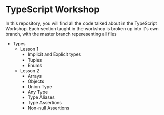 # TypeScript Workshop

In this repository, you will find all the code talked about in the TypeScript Workshop. Each section taught in the workshop is broken up into it's own branch, with the master branch reperesenting all files

- Types
  - Lesson 1
    - Implicit and Explicit types
    - Tuples
    - Enums
  - Lesson 2
    - Arrays
    - Objects
    - Union Type
    - Any Type
    - Type Aliases
    - Type Assertions
    - Non-null Assertions
